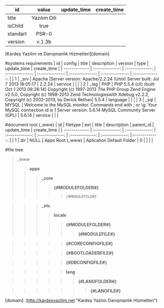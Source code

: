 <MTMarkdownOptions output='raw'>


| id | value | update_time | create_time |
| ------------- |:-------------: |:-------------: |:-------------: |
| title | Yazılım Dili|  | |
| isChild | true | | |
| standart | PSR-0 | | |
| version | v.1.3b | | |

[Kardeş Yazilim ve Danışmanlık Hizmetleri][domain]

#systems requirements
| id | config | title | description | version | type | update_time | create_time |
| ------------- | :-------------: | :-------------: | :-------------: | :-------------: | :-------------: | :-------------: | :-------------: |
| 1 | _srv | Apache |Server version: Apache/2.2.24 (Unix) Server built:   Jul  7 2013 18:05:17 | 2.2.24 | service | | |
| 2 | _lag | PHP | PHP 5.5.4 (cli) (built: Oct  1 2013 08:26:14) Copyright (c) 1997-2013 The PHP Group Zend Engine v2.5.0, Copyright (c) 1998-2013 Zend Technologieswith Xdebug v2.2.2, Copyright (c) 2002-2013, by Derick Rethan| 5.5.4 | language |  | |
| 3 | _sql | MYSQL | Welcome to the MySQL monitor.  Commands end with ; or \g. Your MySQL connection id is 1 Server version: 5.6.14 MySQL Community Server (GPL) | 5.6.14 | service | | |

#document root (_www)
| id | filetype | ext | title | description | parent_id | update_time | create_time |
| ------------- | :-------------: | :-------------: | :-------------: | :-------------: | :-------------: | :-------------: |:-------------: |
| 1 | dir | NULL | Apps Root (_www) | Aplication Default Folder | 0 | | | |

#file tree

> _www
>> **apps**
>>> **_core**
>>>> **{#MODULEFOLDER#}**
>>>>> _`{#MODULEFILE#}`_

>>> **_etc**
>>>> **locale**
>>>>> **{#MODULEFOLDER#}**
>>>>>> __{#MODULEFILE#}__

>>>>> __{#CORECONFIGFILE#}__

>>>>> __{#BOOTLOADERFILE#}__

>>>>> __{#DBCONFIGFILE#}__

>>>>> **lang**

>>>>>> **{#LANGFOLDER#}**
 
>>>>>>> __{#LANGFILE#}__


[domain]: (http://kardesyazilim.net "Kardeş Yazlım Danışmanlık Hizmetleri")
</MTMarkdownOptions>